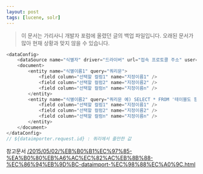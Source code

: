 ```yaml
---
layout: post
tags: [lucene, solr]
---
```


> 이 문서는 가리사니 개발자 포럼에 올렸던 글의 백업 파일입니다.
오래된 문서가 많아 현재 상황과 맞지 않을 수 있습니다.


``` java
<dataConfig>
    <dataSource name="식별자" driver="드라이버" url="접속 프로토콜 주소" user="계정" password="암호"/>
    <document>
        <entity name="식별이름1" query="쿼리문">
			<field column="선택할 컬럼1" name="지정이름1" />
			<field column="선택할 컬럼2" name="지정이름2" />
			<field column="선택할 컬럼n" name="지정이름n" />
        </entity>
		<entity name="식별이름2" query="쿼리문 예) SELECT * FROM '테이블도 함수도 상관없음 반환하면 쿼리면됩니다.'(${dataimporter.request.id})">
			<field column="선택할 컬럼1" name="지정이름1" />
			<field column="선택할 컬럼2" name="지정이름2" />
			<field column="선택할 컬럼n" name="지정이름n" />
        </entity>
    </document>
</dataConfig>
// ${dataimporter.request.id} : 쿼리에서 줄만한 값
```

참고문서
[/2015/05/02/%EB%B0%B1%EC%97%85-%EA%B0%80%EB%A6%AC%EC%82%AC%EB%8B%88-%EC%86%94%EB%9D%BC-dataimport-%EC%98%88%EC%A0%9C.html](/2015/05/02/%EB%B0%B1%EC%97%85-%EA%B0%80%EB%A6%AC%EC%82%AC%EB%8B%88-%EC%86%94%EB%9D%BC-dataimport-%EC%98%88%EC%A0%9C.html)